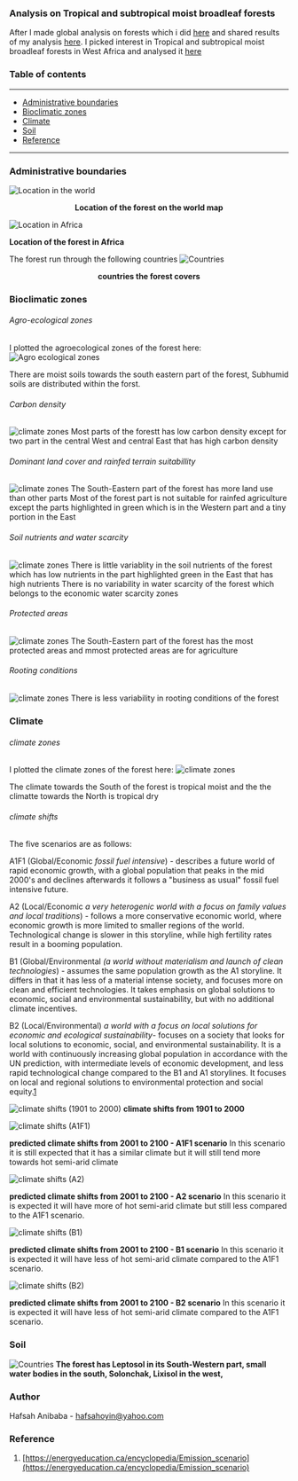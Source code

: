 ### Analysis on Tropical and subtropical moist broadleaf forests

After I made global analysis on forests which i did  [here](https://nbviewer.org/github/Hafsah2020/geospatial_analysis_on_Tropical_and_subtropical_moist_broadleaf_forests/blob/main/Global_analysis_of_all_forests_in_the_world.ipynb) and shared results of my analysis [here](Global_analysis_of_all_forests_in_the_world.md). I picked interest in Tropical and subtropical moist broadleaf forests in West Africa and analysed it [here](https://nbviewer.org/github/Hafsah2020/geospatial_analysis_on_Tropical_and_subtropical_moist_broadleaf_forests/blob/main/Tropical_and_subtropical_moist_broadleaf_forests.ipynb)

### Table of contents

___

* [Administrative boundaries](#Administrative-boundaries)
* [Bioclimatic zones](#Bioclimatic-zones)
* [Climate](#Climate)
* [Soil](#Soil)
* [Reference](#Reference)

___


### Administrative boundaries


![Location in the world](Images/fav_forest_world.png)
<center><b> Location of the forest on the world map</b></center>

![Location in Africa](Images/fav_forest_africa.png)
</center><b> Location of the forest in Africa </b></center>

The forest run through the following countries
![Countries](Images/fav_forest_countries.png)
<center><b> countries the forest covers </b></center>


### Bioclimatic zones

###### Agro-ecological zones

I plotted the agroecological zones of the forest here:
![Agro ecological zones](Images/fav_forest_agroeco.png)


There are moist soils towards the south eastern part of the forest, Subhumid soils are distributed within the forst.

###### Carbon density
![climate zones](Images/fav_forest_carbon_density.png)
Most parts of the forestt has low carbon density except for two part in the central West and central East that has high carbon density

###### Dominant land cover and rainfed terrain suitabillity
![climate zones](Images/fav_forest_dom_rainfed.png)
The South-Eastern part of the forest has more land use than other parts 
Most of the forest part is not suitable for rainfed agriculture except the parts highlighted in green which is in the Western part and a tiny portion in the East

###### Soil nutrients and water scarcity
![climate zones](Images/fav_forest_nut_water.png)
There is little variablity in the soil nutrients of the forest which has low nutrients in the part highlighted green in the East that has high nutrients
There is no variability in water scarcity of the forest which belongs to the economic water scarcity zones

###### Protected areas
![climate zones](Images/fav_forest_rest_prot.png)
The South-Eastern part of the forest has the most protected areas and mmost protected areas are for agriculture

###### Rooting conditions
![climate zones](Images/fav_forest_root_prot.png)
There is less variability in rooting conditions of the forest


### Climate

###### climate zones

I plotted the climate zones of the forest here:
![climate zones](Images/fav_forest_climate.png)

The climate towards the South of the forest is tropical moist and the the climatte towards the North is tropical dry

###### climate shifts

The five scenarios are as follows:

A1F1 (Global/Economic <i>fossil fuel intensive</i>) - describes a future world of rapid economic growth, with a global population that peaks in the mid 2000's and declines afterwards it follows a "business as usual" fossil fuel intensive future.

A2 (Local/Economic <i>a very heterogenic world with a focus on family values and local traditions</i>) - follows a more conservative economic world, where economic growth is more limited to smaller regions of the world. Technological change is slower in this storyline, while high fertility rates result in a booming population.

B1 (Global/Environmental <i>(a world without materialism and launch of clean technologies</i>) - assumes the same population growth as the A1 storyline. It differs in that it has less of a material intense society, and focuses more on clean and efficient technologies. It takes emphasis on global solutions to economic, social and environmental sustainability, but with no additional climate incentives.

B2 (Local/Environmental) <i>a world with a focus on local solutions for economic and ecological sustainability</i>- focuses on a society that looks for local solutions to economic, social, and environmental sustainability. It is a world with continuously increasing global population in accordance with the UN prediction, with intermediate levels of economic development, and less rapid technological change compared to the B1 and A1 storylines. It focuses on local and regional solutions to environmental protection and social equity.[1](https://energyeducation.ca/encyclopedia/Emission_scenario)


![climate shifts (1901 to 2000)](Images/fav_forest_shifts_no_scenario.png)
<b> climate shifts from 1901 to 2000</b>


![climate shifts (A1F1)](Images/fav_forest_shifts_A1F1.png)

<b>predicted climate shifts from 2001 to 2100 - A1F1 scenario</b>
In this scenario it is still expected that it has a similar climate but it will still tend more towards hot semi-arid climate

![climate shifts (A2)](Images/fav_forest_shifts_A2.png)

<b>predicted climate shifts from 2001 to 2100 - A2 scenario</b>
In this scenario it is expected it will have more of hot semi-arid climate but still less compared to the A1F1 scenario.


![climate shifts (B1)](Images/fav_forest_shifts_B1.png)

<b>predicted climate shifts from 2001 to 2100 - B1 scenario</b>
In this scenario it is expected it will have less of hot semi-arid climate compared to the A1F1 scenario.

![climate shifts (B2)](Images/fav_forest_shifts_B2.png)

<b>predicted climate shifts from 2001 to 2100 - B2 scenario</b>
In this scenario it is expected it will have less of hot semi-arid climate compared to the A1F1 scenario.


### Soil
![Countries](Images/fav_forest_soil_class.png)
<b>The forest has Leptosol in its South-Western part, small water bodies in the south, Solonchak, Lixisol in the west,  </b>



### Author

Hafsah Anibaba - hafsahoyin@yahoo.com


### Reference

1. [https://energyeducation.ca/encyclopedia/Emission_scenario](https://energyeducation.ca/encyclopedia/Emission_scenario)
